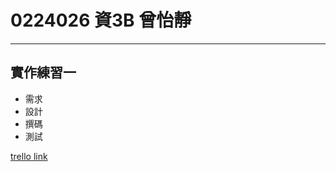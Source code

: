 # 0224026 資3B 曾怡靜 #

-------------

## 實作練習一 ##

- 需求
- 設計
- 撰碼
- 測試

[trello link](https://trello.com/)
